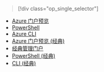 > [!div class="op_single_selector"]
- [Azure 门户预览](../articles/virtual-network/virtual-networks-create-vnet-arm-pportal.md)
- [PowerShell](../articles/virtual-network/virtual-networks-create-vnet-arm-ps.md)
- [Azure CLI](../articles/virtual-network/virtual-networks-create-vnet-arm-cli.md)
- [Azure 门户预览 (经典)](../articles/virtual-network/virtual-networks-create-vnet-classic-pportal.md)
- [经典管理门户](../articles/virtual-network/virtual-networks-create-vnet-classic-portal.md)
- [PowerShell (经典)](../articles/virtual-network/virtual-networks-create-vnet-classic-netcfg-ps.md)
- [CLI (经典)](../articles/virtual-network/virtual-networks-create-vnet-classic-cli.md)

<!---HONumber=69-->